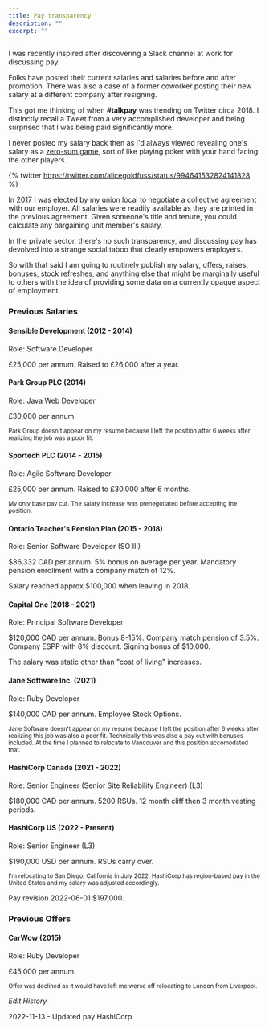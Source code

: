 ```yaml
---
title: Pay transparency
description: ""
excerpt: ""
---
```


I was recently inspired after discovering a Slack channel at work for discussing pay.

Folks have posted their current salaries and salaries before and after promotion. There was also a case of a former coworker posting their new salary at a different company after resigning.

This got me thinking of when **#talkpay** was trending on Twitter circa 2018. I distinctly recall a Tweet from a very accomplished developer and being surprised that I was being paid significantly more.

I never posted my salary back then as I'd always viewed revealing one's salary as a [zero-sum game](https://en.wikipedia.org/wiki/Zero-sum_game), sort of like playing poker with your hand facing the other players.

{% twitter https://twitter.com/alicegoldfuss/status/994641532824141828 %}

In 2017 I was elected by my union local to negotiate a collective agreement with our employer. All salaries were readily available as they are printed in the previous agreement. Given someone's title and tenure, you could calculate any bargaining unit member's salary.

In the private sector, there's no such transparency, and discussing pay has devolved into a strange social taboo that clearly empowers employers.

So with that said I am going to routinely publish my salary, offers, raises, bonuses, stock refreshes, and anything else that might be marginally useful to others with the idea of providing some data on a currently opaque aspect of employment.

### Previous Salaries

#### Sensible Development (2012 - 2014)

Role: Software Developer

£25,000 per annum. Raised to £26,000 after a year.

#### Park Group PLC (2014)

Role: Java Web Developer

£30,000 per annum.

<sup>Park Group doesn't appear on my resume because I left the position after 6 weeks after realizing the job was a poor fit.</sup>


#### Sportech PLC (2014 - 2015)

Role: Agile Software Developer

£25,000 per annum. Raised to £30,000 after 6 months.

<sup>My only base pay cut. The salary increase was prenegotiated before accepting the position.</sup>

#### Ontario Teacher's Pension Plan (2015 - 2018)

Role: Senior Software Developer (SO III)

$86,332 CAD per annum. 5% bonus on average per year. Mandatory pension enrollment with a company match of 12%.

Salary reached approx $100,000 when leaving in 2018.

#### Capital One (2018 - 2021)

Role: Principal Software Developer

$120,000 CAD per annum. Bonus 8-15%. Company match pension of 3.5%. Company ESPP with 8% discount. Signing bonus of $10,000.

The salary was static other than "cost of living" increases.

#### Jane Software Inc. (2021)

Role: Ruby Developer

$140,000 CAD per annum. Employee Stock Options.

<sup>Jane Software doesn't appear on my resume because I left the position after 6 weeks after realizing this job was also a poor fit. Technically this was also a pay cut with bonuses included. At the time I planned to relocate to Vancouver and this position accomodated that.</sup>

#### HashiCorp Canada (2021 - 2022)

Role: Senior Engineer (Senior Site Reliability Engineer) (L3)

$180,000 CAD per annum. 5200 RSUs. 12 month cliff then 3 month vesting periods.

#### HashiCorp US (2022 - Present)

Role: Senior Engineer (L3)

$190,000 USD per annum. RSUs carry over.

<sup>I'm relocating to San Diego, California in July 2022. HashiCorp has region-based pay in the United States and my salary was adjusted accordingly.</sup>

Pay revision 2022-06-01 $197,000.

### Previous Offers

#### CarWow (2015)

Role: Ruby Developer

£45,000 per annum.

<sup>Offer was declined as it would have left me worse off relocating to London from Liverpool.</sup>

*Edit History*

2022-11-13 - Updated pay HashiCorp

